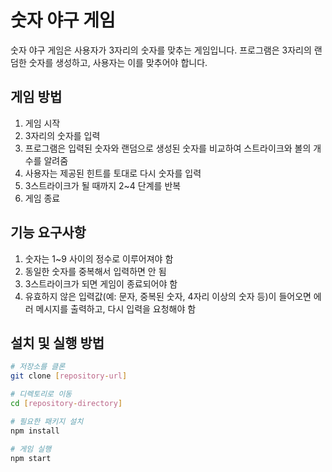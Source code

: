 # 숫자 야구 게임

숫자 야구 게임은 사용자가 3자리의 숫자를 맞추는 게임입니다. 프로그램은 3자리의 랜덤한 숫자를 생성하고, 사용자는 이를 맞추어야 합니다.

## 게임 방법

1. 게임 시작
2. 3자리의 숫자를 입력
3. 프로그램은 입력된 숫자와 랜덤으로 생성된 숫자를 비교하여 스트라이크와 볼의 개수를 알려줌
4. 사용자는 제공된 힌트를 토대로 다시 숫자를 입력
5. 3스트라이크가 될 때까지 2~4 단계를 반복
6. 게임 종료

## 기능 요구사항
1. 숫자는 1~9 사이의 정수로 이루어져야 함
2. 동일한 숫자를 중복해서 입력하면 안 됨
3. 3스트라이크가 되면 게임이 종료되어야 함
4. 유효하지 않은 입력값(예: 문자, 중복된 숫자, 4자리 이상의 숫자 등)이 들어오면 에러 메시지를 출력하고, 다시 입력을 요청해야 함


## 설치 및 실행 방법

```bash
# 저장소를 클론
git clone [repository-url]

# 디렉토리로 이동
cd [repository-directory]

# 필요한 패키지 설치
npm install

# 게임 실행
npm start

